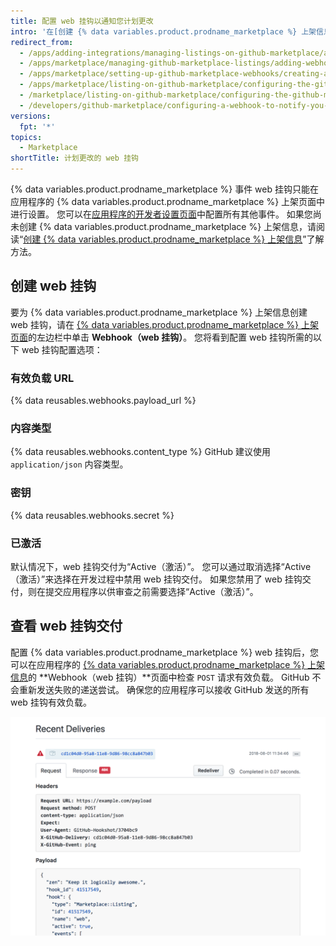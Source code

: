 ```yaml
---
title: 配置 web 挂钩以通知您计划更改
intro: '在[创建 {% data variables.product.prodname_marketplace %} 上架信息草稿](/marketplace/listing-on-github-marketplace/creating-a-draft-github-marketplace-listing/) 后，您可以配置 web 挂钩，以便在客户帐户计划发生更改时通知您。 配置 web 挂钩后，您可以在应用程序中[处理 `marketplace_purchase` 事件类型](/marketplace/integrating-with-the-github-marketplace-api/github-marketplace-webhook-events/)。'
redirect_from:
  - /apps/adding-integrations/managing-listings-on-github-marketplace/adding-webhooks-for-a-github-marketplace-listing/
  - /apps/marketplace/managing-github-marketplace-listings/adding-webhooks-for-a-github-marketplace-listing/
  - /apps/marketplace/setting-up-github-marketplace-webhooks/creating-a-webhook-for-a-github-marketplace-listing/
  - /apps/marketplace/listing-on-github-marketplace/configuring-the-github-marketplace-webhook/
  - /marketplace/listing-on-github-marketplace/configuring-the-github-marketplace-webhook
  - /developers/github-marketplace/configuring-a-webhook-to-notify-you-of-plan-changes
versions:
  fpt: '*'
topics:
  - Marketplace
shortTitle: 计划更改的 web 挂钩
---
```


{% data variables.product.prodname_marketplace %} 事件 web 挂钩只能在应用程序的 {% data variables.product.prodname_marketplace %} 上架页面中进行设置。 您可以在[应用程序的开发者设置页面](https://github.com/settings/developers)中配置所有其他事件。 如果您尚未创建 {% data variables.product.prodname_marketplace %} 上架信息，请阅读“[创建 {% data variables.product.prodname_marketplace %} 上架信息](/marketplace/listing-on-github-marketplace/creating-a-draft-github-marketplace-listing/)”了解方法。

## 创建 web 挂钩

要为 {% data variables.product.prodname_marketplace %} 上架信息创建 web 挂钩，请在 [{% data variables.product.prodname_marketplace %} 上架页面](https://github.com/marketplace/manage)的左边栏中单击 **Webhook（web 挂钩）**。 您将看到配置 web 挂钩所需的以下 web 挂钩配置选项：

### 有效负载 URL

{% data reusables.webhooks.payload_url %}

### 内容类型

{% data reusables.webhooks.content_type %} GitHub 建议使用 `application/json` 内容类型。

### 密钥

{% data reusables.webhooks.secret %}

### 已激活

默认情况下，web 挂钩交付为“Active（激活）”。 您可以通过取消选择“Active（激活）”来选择在开发过程中禁用 web 挂钩交付。 如果您禁用了 web 挂钩交付，则在提交应用程序以供审查之前需要选择“Active（激活）”。

## 查看 web 挂钩交付

配置 {% data variables.product.prodname_marketplace %} web 挂钩后，您可以在应用程序的 [{% data variables.product.prodname_marketplace %} 上架信息](https://github.com/marketplace/manage)的 **Webhook（web 挂钩）**页面中检查 `POST` 请求有效负载。 GitHub 不会重新发送失败的递送尝试。 确保您的应用程序可以接收 GitHub 发送的所有 web 挂钩有效负载。

![检查最近的 {% data variables.product.prodname_marketplace %} web 挂钩交付](/assets/images/marketplace/marketplace_webhook_deliveries.png)
